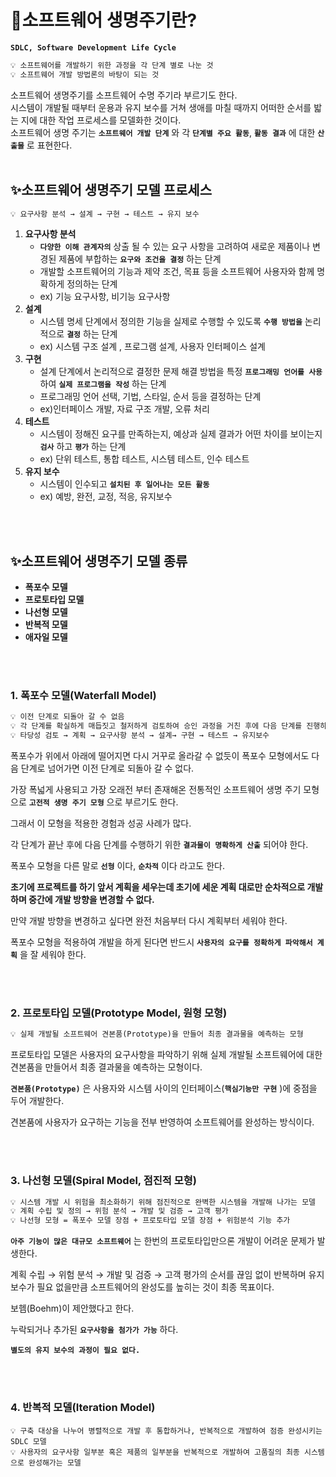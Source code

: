 # 🌈소프트웨어 생명주기란?

**`SDLC, Software Development Life Cycle`**
```markdown
💡 소프트웨어를 개발하기 위한 과정을 각 단계 별로 나눈 것
💡 소프트웨어 개발 방법론의 바탕이 되는 것
```
소프트웨어 생명주기를 소프트웨어 수명 주기라 부르기도 한다.  
시스템이 개발될 때부터 운용과 유지 보수를 거쳐 생애를 마칠 때까지 어떠한 순서를 밟는 지에 대한 작업 프로세스를 모델화한 것이다.  
소프트웨어 생명 주기는 **`소프트웨어 개발 단계`** 와 각 **`단계별 주요 활동`**, **`활동 결과`** 에 대한 **`산출물`** 로 표현한다.
<br/>
<br/>


## ✨소프트웨어 생명주기 모델 프로세스
```markdown
💡 요구사항 분석 → 설계 → 구현 → 테스트 → 유지 보수
```
1. **요구사항 분석**
    - **`다양한 이해 관계자의`** 상출 될 수 있는 요구 사항을 고려하여 새로운 제품이나 변경된 제품에 부합하는 **`요구와 조건을 결정`** 하는 단계
    - 개발할 소프트웨어의 기능과 제약 조건, 목표 등을 소프트웨어 사용자와 함께 명확하게 정의하는 단계
    - ex) 기능 요구사항, 비기능 요구사항
2. **설계**
    - 시스템 명세 단계에서 정의한 기능을 실제로 수행할 수 있도록 **`수행 방법을`** 논리적으로 **`결정`** 하는 단계
    - ex) 시스템 구조 설계 , 프로그램 설계, 사용자 인터페이스 설계
3. **구현**
    - 설계 단계에서 논리적으로 결정한 문제 해결 방법을 특정 **`프로그래밍 언어를 사용`** 하여 **`실제 프로그램을 작성`** 하는 단계
    - 프로그래밍 언어 선택, 기법, 스타일, 순서 등을 결정하는 단계
    - ex)인터페이스 개발, 자료 구조 개발, 오류 처리
4. **테스트**
    - 시스템이 정해진 요구를 만족하는지, 예상과 실제 결과가 어떤 차이를 보이는지 **`검사`** 하고 **`평가`** 하는 단계
    - ex) 단위 테스트, 통합 테스트, 시스템 테스트, 인수 테스트
5. **유지 보수**
    - 시스템이 인수되고 **`설치된 후 일어나는 모든 활동`**
    - ex) 예방, 완전, 교정, 적응, 유지보수
<br/>
<br/>

## ✨소프트웨어 생명주기 모델 종류

- **폭포수 모델**
- **프로토타입 모델**
- **나선형 모델**
- **반복적 모델**
- **애자일 모델**
<br/>
<br/>

### 1. 폭포수 모델(Waterfall Model)
```markdown
💡 이전 단계로 되돌아 갈 수 없음
💡 각 단계를 확실하게 매듭짓고 철저하게 검토하여 승인 과정을 거친 후에 다음 단계를 진행하는 개발 방법론
💡 타당성 검토 → 계획 → 요구사항 분석 → 설계→ 구현 → 테스트 → 유지보수
```

폭포수가 위에서 아래에 떨어지면 다시 거꾸로 올라갈 수 없듯이 폭포수 모형에서도 다음 단계로 넘어가면 이전 단계로 되돌아 갈 수 없다.

가장 폭넓게 사용되고 가장 오래전 부터 존재해온 전통적인 소프트웨어 생명 주기 모형으로 **`고전적 생명 주기 모형`** 으로 부르기도 한다.

그래서 이 모형을 적용한 경험과 성공 사례가 많다.

각 단계가 끝난 후에 다음 단계를 수행하기 위한 **`결과물이 명확하게 산출`** 되어야 한다. 

폭포수 모형을 다른 말로 **`선형`** 이다, **`순차적`** 이다 라고도 한다.

**초기에 프로젝트를 하기 앞서 계획을 세우는데 초기에 세운 계획 대로만 순차적으로 개발하며 중간에 개발 방향을 변경할 수 없다.**

만약 개발 방향을 변경하고 싶다면 완전 처음부터 다시 계획부터 세워야 한다.

폭포수 모형을 적용하여 개발을 하게 된다면 반드시 **`사용자의 요구를 정확하게 파악해서 계획`** 을 잘 세워야 한다.

<br/>
<br/>

### 2. 프로토타입 모델(Prototype Model, 원형 모형)
```markdown
💡 실제 개발될 소프트웨어 견본품(Prototype)을 만들어 최종 결과물을 예측하는 모형
```

프로토타입 모델은 사용자의 요구사항을 파악하기 위해 실제 개발될 소프트웨어에 대한 견본품을 만들어서 최종 결과물을 예측하는 모형이다.

**`견본품(Prototype)`** 은 사용자와 시스템 사이의 인터페이스(**`핵심기능만 구현`** )에 중점을 두어 개발한다.

견본품에 사용자가 요구하는 기능을 전부 반영하여 소프트웨어를 완성하는 방식이다.

<br/>
<br/>

### 3. 나선형 모델(Spiral Model, 점진적 모형)
```markdown
💡 시스템 개발 시 위험을 최소화하기 위해 점진적으로 완벽한 시스템을 개발해 나가는 모델
💡 계획 수립 및 정의 → 위험 분석 → 개발 및 검증 → 고객 평가
💡 나선형 모형 = 폭포수 모델 장점 + 프로토타입 모델 장점 + 위험분석 기능 추가
```
**`아주 기능이 많은 대규모 소프트웨어`** 는 한번의 프로토타입만으론 개발이 어려운 문제가 발생한다.

계획 수립 → 위험 분석 → 개발 및 검증 → 고객 평가의 순서를 끊임 없이 반복하며 유지 보수가 필요 없을만큼 소프트웨어의 완성도를 높히는 것이 최종 목표이다.

보헴(Boehm)이 제안했다고 한다.

누락되거나 추가된 **`요구사항을 첨가가 가능`** 하다.

**`별도의 유지 보수의 과정이 필요 없다.`**

<br/>
<br/>

### 4. 반복적 모델(Iteration Model)
```
💡 구축 대상을 나누어 병렬적으로 개발 후 통합하거나, 반복적으로 개발하여 점증 완성시키는  SDLC 모델
💡 사용자의 요구사항 일부분 혹은 제품의 일부분을 반복적으로 개발하여 고품질의 최종 시스템으로 완성해가는 모델
```
